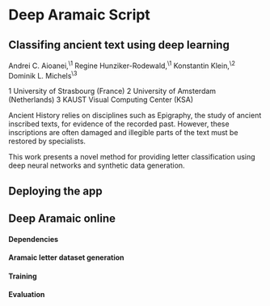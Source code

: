 
# Deep Aramaic Script
## Classifing ancient text using deep learning

Andrei C. Aioanei,<sup>\1</sup> Regine Hunziker-Rodewald,<sup>\1</sup> Konstantin Klein,<sup>\2</sup> Dominik L. Michels<sup>\3</sup> 

1 University of Strasbourg (France)
2 University of Amsterdam (Netherlands)
3 KAUST Visual Computing Center (KSA)



Ancient History relies on disciplines such as Epigraphy, the study of ancient inscribed texts, for evidence of the recorded past. However, these inscriptions are often damaged and illegible parts of the text must be restored by specialists.

This work presents a novel method for providing letter classification using deep neural networks and synthetic data generation.


## Deploying the app

## Deep Aramaic online

#### Dependencies

#### Aramaic letter dataset generation

#### Training

#### Evaluation

